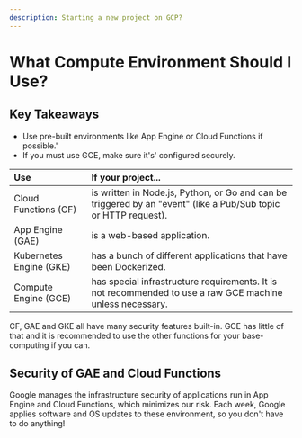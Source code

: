 ```yaml
---
description: Starting a new project on GCP?
---
```


# What Compute Environment Should I Use?

## Key Takeaways

* Use pre-built environments like App Engine or Cloud Functions if possible.'
* If you must use GCE, make sure it's' configured securely.

| **Use** | **If your project...** |
| :--- | :--- |
| Cloud Functions (CF) | is written in Node.js, Python, or Go and can be triggered by an "event" \(like a Pub/Sub topic or HTTP request\). |
| App Engine (GAE) | is a web-based application. |
| Kubernetes Engine (GKE) | has a bunch of different applications that have been Dockerized. |
| Compute Engine (GCE) | has special infrastructure requirements. It is not recommended to use a raw GCE machine unless necessary. |

CF, GAE and GKE all have many security features built-in. GCE has little of that and it is recommended to use the other functions for your base-computing if you can.

## Security of GAE and Cloud Functions

Google manages the infrastructure security of applications run in App Engine and Cloud Functions, which minimizes our risk. Each week, Google applies software and OS updates to these environment, so you don't have to do anything!

